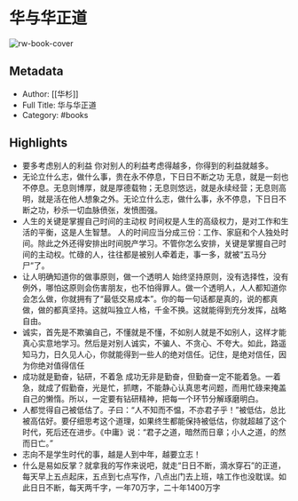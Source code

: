 # 华与华正道

![rw-book-cover](https://wfqqreader-1252317822.image.myqcloud.com/cover/944/41723944/s_41723944.jpg)

## Metadata
- Author: [[华杉]]
- Full Title: 华与华正道
- Category: #books

## Highlights
- 要多考虑别人的利益
  你对别人的利益考虑得越多，你得到的利益就越多。
- 无论立什么志，做什么事，贵在永不停息，下日日不断之功
  无息，就是一刻也不停息。无息则博厚，就是厚德载物；无息则悠远，就是永续经营；无息则高明，就是活在他人想象之外。无论立什么志，做什么事，永不停息，下日日不断之功，秒杀一切血脉偾张，发愤图强。
- 人生的关键是掌握自己时间的主动权
  时间权是人生的高级权力，是对工作和生活的平衡，这是人生智慧。
  人的时间应当分成三份：工作、家庭和个人独处时间。除此之外还得安排出时间脱产学习。不管你怎么安排，关键是掌握自己时间的主动权。忙碌的人，往往都是被别人牵着走，事一多，就被“五马分尸”了。
- 让人明确知道你的做事原则，做一个透明人
  始终坚持原则，没有选择性，没有例外，哪怕这原则会伤害朋友，也不怕得罪人。做一个透明人，人人都知道你会怎么做，你就拥有了“最低交易成本”。你的每一句话都是真的，说的都真做，做的都真坚持。这就叫独立人格，千金不换。这就能得到充分发挥，战略自由。
- 诚实，首先是不欺骗自己，不懂就是不懂，不如别人就是不如别人，这样才能真心实意地学习。然后是对别人诚实，不骗人、不贪心、不夸大。如此，路遥知马力，日久见人心，你就能得到一些人的绝对信任。记住，是绝对信任，因为你绝对值得信任
- 成功就是勤奋，钻研，不着急
  成功无非是勤奋，但勤奋一定不能着急。一着急，就成了假勤奋，光是忙，抓瞎，不能静心认真思考问题，而用忙碌来掩盖自己的懒惰。所以，一定要有钻研精神，把每一个环节分解琢磨明白。
- 人都觉得自己被低估了。子曰：“人不知而不愠，不亦君子乎！”被低估，总比被高估好。要仔细思考这个道理，如果终生都能保持被低估，你就超越了这个时代，死后还在进步。《中庸》说：“君子之道，暗然而日章；小人之道，的然而日亡。”
- 志向不是学生时代的事，越是人到中年，越要立志！
- 什么是易如反掌？就拿我的写作来说吧，就走“日日不断，滴水穿石”的正道，每天早上五点起床，五点到七点写作，八点出门去上班，啥工作也没耽误。如此日日不断，每天两千字，一年70万字，二十年1400万字
